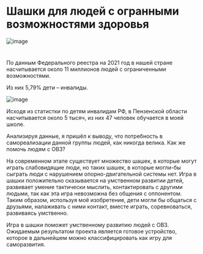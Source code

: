 # Шашки для людей с огранными возможностями здоровья

![image](https://user-images.githubusercontent.com/84613812/147714583-b9e68522-415b-4874-b7a1-3121a196f5a7.png)
#
По данным Федерального реестра на 2021 год в нашей стране насчитывается около 11 миллионов людей с ограниченными возможностями.  

Из них 5,79% дети – инвалиды. 

![image](https://user-images.githubusercontent.com/84613812/147714741-be68a04c-bf6b-420f-9b18-ad5692dc363a.png)

Исходя из статистки по детям инвалидам РФ, в Пензенской области насчитывается около 5 тысяч, из них 47 человек обучается в моей школе.  

Анализируя данные, я пришёл к выводу, что потребность в самореализации данной группы людей, как никогда велика. Как же помочь людям с ОВЗ? 

На современном этапе существует множество шашек, в которые могут играть слабовидящие люди, но таких шашек, в которые могли-бы сыграть люди с нарушением опорно-двигательной системы нет. Игра в шашки положительно сказывается на умственном развитии детей, развивает умение тактически мыслить, контактировать с другими людьми, так как эта игра невозможна без общения с оппонентом. Таким образом, используя моё изобретение, дети могли бы общаться с друзьями, налаживать с ними контакт, вместе играть, соревноваться, развиваясь умственно. 

Игра в шашки поможет умственному развитию людей с ОВЗ.
Ожидаемым результатом проекта является готовое устройство, которое в дальнейшем можно классифицировать как игру для саморазвития.


